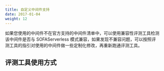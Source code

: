 ```yaml
---
title: 自定义中间件支持
date: 2017-01-04
weight: 12
---
```


如果您使用的中间件不在官方支持的中间件清单中，可以使用兼容性评测工具检测该中间件是否与 SOFAServerless 模式兼容，如果发现不兼容问题，可以按照评测工具的指引对使用的中间件做一些定制化修改，再重新跑通评测工具。

## 评测工具使用方式
